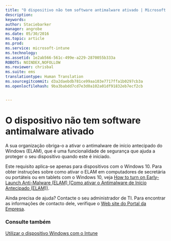 ```yaml
---
title: "O dispositivo não tem software antimalware ativado | Microsoft Intune"
description: 
keywords: 
author: Staciebarker
manager: angrobe
ms.date: 05/30/2016
ms.topic: article
ms.prod: 
ms.service: microsoft-intune
ms.technology: 
ms.assetid: 1e2ab566-561c-499e-a229-2870055b333a
ROBOTS: NOINDEX,NOFOLLOW
ms.reviewer: chrisbal
ms.suite: ems
translationtype: Human Translation
ms.sourcegitcommit: d3a2daebdb781ce99aa103e7717ffa1b0297cb3a
ms.openlocfilehash: 9ba3babdd7cd7e3d0a102a01df91832eb7ecf2cb


---
```



# O dispositivo não tem software antimalware ativado

A sua organização obriga-o a ativar o antimalware de início antecipado do Windows (ELAM), que é uma funcionalidade de segurança que ajuda a proteger o seu dispositivo quando este é iniciado.

Este requisito aplica-se apenas para dispositivos com o Windows 10. Para obter instruções sobre como ativar o ELAM em computadores de secretária ou portáteis ou em tablets com o Windows 10, veja [How to turn on Early-Launch Anti-Malware (ELAM) (Como ativar o Antimalware de Início Antecipado (ELAM))](https://gallery.technet.microsoft.com/How-to-turn-on-Early-84552ec5).

Ainda precisa de ajuda? Contacte o seu administrador de TI. Para encontrar as informações de contacto dele, verifique o [Web site do Portal da Empresa](http://portal.manage.microsoft.com).

### Consulte também
[Utilizar o dispositivo Windows com o Intune](using-your-windows-device-with-intune.md)



<!--HONumber=Aug16_HO4-->


